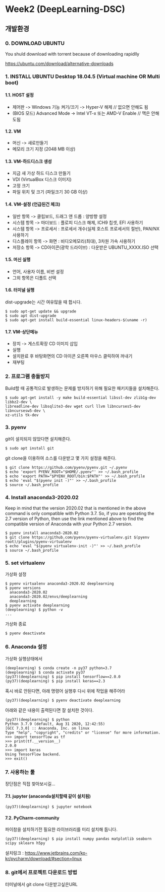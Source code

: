 # Week2 (DeepLearning-DSC)

## 개발환경 
 
### 0. DOWNLOAD UBUNTU 

You shuld download with torrent because of downloading rapidlly

https://ubuntu.com/download/alternative-downloads


### 1. INSTALL UBUNTU Desktop 18.04.5 (Virtual machine OR Multi boot)

#### 1.1. HOST 설정
- 제어판 -> Windows 기능 켜기/끄기 -> Hyper-V 해제    // 없으면 안해도 됨
- (BIOS 모드) Advanced Mode -> Intel VT-x 또는 AMD-V Enable   // 맥은 안해도됨

#### 1.2. VM
- 머신 -> 새로만들기
- 메모리 크기 지정 (2048 MB 이상)

#### 1.3. VM-하드디스크 생성
- 지금 새 가상 하드 디스크 만들기
- VDI (VirtualBox 디스크 이미지)
- 고정 크기
- 파일 위치 및 크기 (파일크기 30 GB 이상)

#### 1.4. VM-설정 (언급된건 체크)
- 일반 항목 -> 클립보드, 드래그 앤 드롭 : 양방향 설정
- 시스템 항목 -> 마더보드 : 플로피 디스크 해제, ICH9 칩셋, EFI 사용하기
- 시스템 항목 -> 프로세서 : 프로세서 개수(실제 호스트 프로세서의 절반), PAN/NX 사용하기 
- 디스플레이 항목 -> 화면 : 비디오메모리(최대), 3차원 가속 사용하기
- 저장소 항목 -> CD아이콘(광학 드라이브) : 다운받은 UBUNTU_XXXX.ISO 선택

#### 1.5. 머신 실행
- 언어, 사용자 이름, 비번 설정
- 그외 항목은 디폴트 선택


#### 1.6. 터미널 실행

dist-upgrade는 시간 여유많을 때 합시다. 
```
$ sudo apt-get update && upgrade
$ sudo apt dist-upgrade
$ sudo apt-get install build-essential linux-headers-$(uname -r)
```

#### 1.7. VM-상단메뉴
- 장치 -> 게스트확장 CD 이미지 삽입
- 실행
- 설치완료 후 바탕화면의 CD 아이콘 오른쪽 마우스 클릭하여 꺼내기
- 재부팅



### 2. 프로그램 충돌방지 

Build할 때 공통적으로 발생하는 문제를 방지하기 위해 필요한 패키지들을 설치해준다.
```
$ sudo apt-get install -y make build-essential libssl-dev zlib1g-dev libbz2-dev \
libreadline-dev libsqlite3-dev wget curl llvm libncurses5-dev libncursesw5-dev \
xz-utils tk-dev
```

### 3. pyenv

git이 설치되지 않았다면 설치해준다.
```
$ sudo apt install git
```

git clone을 이용하여 소스를 다운받고 몇 가지 설정을 해준다.
```
$ git clone https://github.com/pyenv/pyenv.git ~/.pyenv
$ echo 'export PYENV_ROOT="$HOME/.pyenv"' >> ~/.bash_profile
$ echo 'export PATH="$PYENV_ROOT/bin:$PATH"' >> ~/.bash_profile
$ echo 'eval "$(pyenv init -)"' >> ~/.bash_profile
$ source ~/.bash_profile
```

### 4. Install anaconda3-2020.02

Keep in mind that the version 2020.02 that is mentioned in the above command is only compatible with Python 3.7. So, if you are operating the 2.7 version of Python, then use the link mentioned above to find the compatible version of Anaconda with your Python 2.7 version.

```
$ pyenv install anaconda3-2020.02
$ git clone https://github.com/pyenv/pyenv-virtualenv.git $(pyenv root)/plugins/pyenv-virtualenv
$ echo 'eval "$(pyenv virtualenv-init -)"' >> ~/.bash_profile
$ source ~/.bash_profile
```

### 5. set virtualenv

가상화 설정
```
$ pyenv virtualenv anaconda3-2020.02 deeplearning
$ pyenv versions
  anaconda3-2020.02
  anaconda3-2020.02/envs/deeplearning
  deeplearning
$ pyenv activate deeplearning
(deeplearning) $ python -v
...
```

가상화 종료
```
$ pyenv deactivate
```

### 6. Anaconda 설정

가상화 실행상태에서
```
(deeplearning) $ conda create -n py37 python=3.7
(deeplearning) $ conda activate py37
(py37)(deeplearning) $ pip install tensorflow==2.0.0
(py37)(deeplearning) $ pip install keras==2.3

```

혹시 바로 안된다면, 아래 명령어 실행후 다시 위에 작업을 해주어라
```
(py37)(deeplearning) $ pyenv deactivate deeplearning
```

아래와 같은 내용이 출력된다면 잘 설치한 것이다.
```
(py37)(deeplearning) $ python
Python 3.7.9 (default, Aug 31 2020, 12:42:55) 
[GCC 7.3.0] :: Anaconda, Inc. on linux
Type "help", "copyright", "credits" or "license" for more information.
>>> import tensorflow as tf
>>> print(tf.__version__)
2.0.0
>>> import keras
Using TensorFlow backend.
>>> exit()
```

### 7. 사용하는 툴

장단점은 직접 찾아보시길...

#### 7.1. jupyter (anaconda설치할때 같이 설치됨)
```
(py37)(deeplearning) $ jupyter notebook
```

#### 7.2. PyCharm-community

파이참을 설치하기전 필요한 라이브러리를 미리 설치해 둡니다.
```
(py37)(deeplearning) $ pip install numpy pandas matplotlib seaborn scipy sklearn h5py
```

설치링크 : https://www.jetbrains.com/ko-kr/pycharm/download/#section=linux


### 8. git에서 프로젝트 다운로드 방법

터미널에서 git clone 다운받고싶은URL

